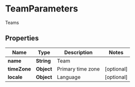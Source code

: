 

# TeamParameters

Teams

## Properties

| Name | Type | Description | Notes |
|------------ | ------------- | ------------- | -------------|
|**name** | **String** | Team |  |
|**timeZone** | **Object** | Primary time zone |  [optional] |
|**locale** | **Object** | Language |  [optional] |



